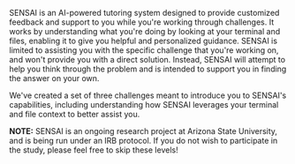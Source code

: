 SENSAI is an AI-powered tutoring system designed to provide customized feedback and support to you while you're working through challenges. It works by understanding what you're doing by looking at your terminal and files, enabling it to give you helpful and personalized guidance. SENSAI is limited to assisting you with the specific challenge that you're working on, and won't provide you with a direct solution. Instead, SENSAI will attempt to help you think through the problem and is intended to support you in finding the answer on your own.

We've created a set of three challenges meant to introduce you to SENSAI's capabilities, including understanding how SENSAI leverages your terminal and file context to better assist you.

**NOTE:** SENSAI is an ongoing research project at Arizona State University, and is being run under an IRB protocol.
If you do not wish to participate in the study, please feel free to skip these levels!